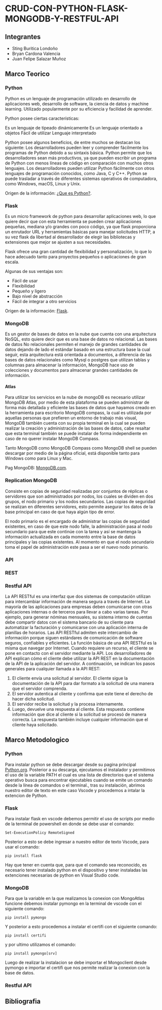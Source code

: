 # CRUD-CON-PYTHON-FLASK-MONGODB-Y-RESTFUL-API
## Integrantes
- Sting Buritica Londoño
- Bryan Cardona Valencia
- Juan Felipe Salazar Muñoz
## Marco Teorico
### Python
Python es un lenguaje de programación utilizado en desarrollo de aplicaciones web, desarrollo de software, la ciencia de datos y machine learning. Utilizado popularmente por su eficiencia y facilidad de aprender. 

Python posee ciertas características:  

Es un lenguaje de tipeado dinámicamente 
Es un lenguaje orientado a objetos
Fácil de utilizar 
Lenguaje interpretado

Python posee algunos beneficios, de entre muchos se destacan los siguiente: 
Los desarrolladores pueden leer y comprender fácilmente los programas de Python debido a su sintaxis básica.
Python permite que los desarrolladores sean más productivos, ya que pueden escribir un programa de Python con menos líneas de código en comparación con muchos otros lenguajes.
Los desarrolladores pueden utilizar Python fácilmente con otros lenguajes de programación conocidos, como Java, C y C++.
Python se puede trasladar a través de diferentes sistemas operativos de computadora, como Windows, macOS, Linux y Unix.

Origen de la información: [¿Que es Python?](https://aws.amazon.com/es/what-is/python/).
### Flask
Es un micro framework de python para desarrollar aplicaciones web, lo que quiere decir que con esta herramienta se pueden crear aplicaciones pequeñas, mediana y/o grandes con poco código, ya que flask proporciona un enrutador URL y herramientas básicas para manejar solicitudes HTTP, a su vez flask da libertad al desarrollador de elegir las bibliotecas y extensiones que mejor se ajusten a sus necesidades. 

Flask ofrece una gran cantidad de flexibilidad y personalización, lo que lo hace adecuado tanto para proyectos pequeños o aplicaciones de gran escala. 

Algunas de sus ventajas son: 

- Fácil de usar 
- Flexibilidad 
- Pequeño y ligero
- Bajo nivel de abstracción 
- Fácil de integrar a otro servicios

Origen de la información: [Flask](https://www.youtube.com/watch?v=W-SfC_V7P6o). 

### MongoDB
Es un gestor de bases de datos en la nube que cuenta con una arquitectura NoSQL, esto quiere decir que es una base de datos no relacional. Las bases de datos No relacionales permiten el manejo de grandes cantidades de datos dejando de lado el estándar basado en una estructura base la cual seguir, esta arquitectura está orientada a documentos, a diferencia de las bases de datos relacionales como Mysql o postgres que utilizan tablas y columnas para almacenar la información, MongoDB hace uso de colecciones y documentos para almacenar grandes cantidades de información.

#### Atlas
Para utilizar los servicios en la nube de mongoDB es necesario utilizar MongoDB Atlas, por medio de esta plataforma se pueden administrar de forma más detallada y eficiente las bases de datos que hayamos creado en la herramienta para escritorio MongoDB compass, la cual es utilizada por aquellas personas que prefieren un entorno de trabajo más visual, MongoDB también cuenta con su propia terminal en la cual se pueden realizar la creación y administración de las bases de datos, cabe resaltar que esta terminal también se puede instalar de forma independiente en caso de no querer instalar MongoDB Compass.

Tanto MongoDB como MongoDB Compass como MongoDB shell se pueden descargar por medio de la página oficial, está disponible tanto para Windows como para Linux y Mac.

Pag MongoDB: [MongoDB.com](https://www.mongodb.com/es).

### Replication MongoDB
Consiste en copias de seguridad realizadas por conjuntos de réplicas o servidores que son administrados por nodos, los cuales se dividen en dos grupos, el nodo primario y los nodos secundarios. Las copias de seguridad se realizan en diferentes servidores, esto permite asegurar los datos de la base principal en caso de que haya algún tipo de error.

El nodo primario es el encargado de administrar las copias de seguridad existentes, en caso de que este nodo falle, la administración pasa al nodo secundario para que este continúe con la tarea y así se mantenga la información actualizada en cada momento entre la base de datos principales y las copias existentes. Al momento en que el nodo secundario toma el papel de administración este pasa a ser el nuevo nodo primario.

### API

### REST

### Restful API
La API RESTful es una interfaz que dos sistemas de computación utilizan para intercambiar información de manera segura a través de Internet. La mayoría de las aplicaciones para empresas deben comunicarse con otras aplicaciones internas o de terceros para llevar a cabo varias tareas. Por ejemplo, para generar nóminas mensuales, su sistema interno de cuentas debe compartir datos con el sistema bancario de su cliente para automatizar la facturación y comunicarse con una aplicación interna de planillas de horarios. Las API RESTful admiten este intercambio de información porque siguen estándares de comunicación de software seguros, confiables y eficientes.
La función básica de una API RESTful es la misma que navegar por Internet. Cuando requiere un recurso, el cliente se pone en contacto con el servidor mediante la API. Los desarrolladores de API explican cómo el cliente debe utilizar la API REST en la documentación de la API de la aplicación del servidor. A continuación, se indican los pasos generales para cualquier llamada a la API REST: 

1. El cliente envía una solicitud al servidor. El cliente sigue la documentación de la API para dar formato a la solicitud de una manera que el servidor comprenda.
2. El servidor autentica al cliente y confirma que este tiene el derecho de hacer dicha solicitud.
3. El servidor recibe la solicitud y la procesa internamente.
4. Luego, devuelve una respuesta al cliente. Esta respuesta contiene información que dice al cliente si la solicitud se procesó de manera correcta. La respuesta también incluye cualquier información que el cliente haya solicitado.

## Marco Metodologico

### Python
Para instalar python se debe descargar desde su pagina principal [Python.org](https://www.python.org/downloads/). 
Posterior a su descarga, ejecutamos el instalador y permitimos el uso de la variable PATH el cual es una lista de directorios que el sistema operativo busca para encontrar ejecutables cuando se emite un comando desde la línea de comandos o el terminal., tras su instalación, abrimos nuestro editor de texto en este caso Vscode y procedemos a intalar la extencion de Python. 
### Flask
Para instalar flask en vscode debemos permitir el uso de scripts por medio de la terminal de powershell en donde se debe usar el comando:

```
Set-ExecutionPolicy RemoteSigned
```
Posterior a esto se debe ingresar a nuestro editor de texto Vscode, para usar el comando: 
```
pip install flask
```
Hay que tener en cuenta que, para que el comando sea reconocido, es necesario tener instalado python en el dispositivo y tener instaladas las extenciones necesarias de python en Visual Studio code.
### MongoDB
Para que la variable en la que realizamos la conexion con MongoAtlas funcione debemos instalar pymongo en la terminal de vscode con el siguiente comando:
```
pip install pymongo
```
Y posterior a esto procedemos a instalar el certifi con el siguiente comando: 
```
pip install certifi
```
y por ultimo utilizamos el comando: 
```
pip install pymongo[srv]
```
Luego de realizar la instalacion se debe importar el Mongoclient desde pymongo e importar el certifi que nos permite realizar la conexion con la base de datos. 
### Restful API

## Bibliografia
